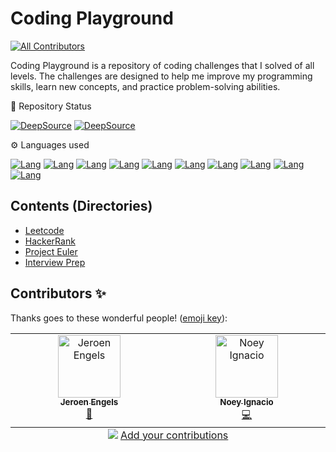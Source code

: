 # Coding Playground
<!-- ALL-CONTRIBUTORS-BADGE:START - Do not remove or modify this section -->
[![All Contributors](https://img.shields.io/badge/all_contributors-2-orange.svg?style=flat-square)](#contributors-)
<!-- ALL-CONTRIBUTORS-BADGE:END -->

Coding Playground is a repository of coding challenges that I solved of all levels. The challenges are designed to help me improve my programming skills, learn new concepts, and practice problem-solving abilities.

📛 Repository Status

[![DeepSource](https://app.deepsource.com/gh/noeyislearning/playground.svg/?label=active+issues&show_trend=true&token=b_2fm-2jBp6GdOBBK2k98oVL)](https://app.deepsource.com/gh/noeyislearning/playground/)
[![DeepSource](https://app.deepsource.com/gh/noeyislearning/playground.svg/?label=resolved+issues&show_trend=true&token=b_2fm-2jBp6GdOBBK2k98oVL)](https://app.deepsource.com/gh/noeyislearning/playground/)

⚙️ Languages used

[![Lang](https://img.shields.io/badge/Python-7420EB?style=flat-square&logo=Python&logoColor=E4E715)](/)
[![Lang](https://img.shields.io/badge/JavaScript-7420EB?style=flat-square&logo=JavaScript&logoColor=E4E715)](/)
[![Lang](https://img.shields.io/badge/TypeScript-7420EB?style=flat-square&logo=TypeScript&logoColor=E4E715)](/)
[![Lang](https://img.shields.io/badge/MySQL-7420EB?style=flat-square&logo=mysql&logoColor=E4E715)](/)
[![Lang](https://img.shields.io/badge/PostgreSQL-7420EB?style=flat-square&logo=postgresql&logoColor=E4E715)](/)
[![Lang](https://img.shields.io/badge/CPP-7420EB?style=flat-square&logo=c%2B%2B&logoColor=E4E715)](/)
[![Lang](https://img.shields.io/badge/Java-7420EB?style=flat-square&logo=openjdk&logoColor=E4E715)](/)
[![Lang](https://img.shields.io/badge/CS-7420EB?style=flat-square&logo=csharp&logoColor=E4E715)](/)
[![Lang](https://img.shields.io/badge/C-7420EB?style=flat-square&logo=c&logoColor=E4E715)](/)
[![Lang](https://img.shields.io/badge/Go-7420EB?style=flat-square&logo=go&logoColor=E4E715)](/)

## Contents (Directories)

- [Leetcode](https://github.com/noeyislearning/coding-playground/tree/main/leetcode)
- [HackerRank](https://github.com/noeyislearning/coding-playground/tree/main/hackerrank)
- [Project Euler](https://github.com/noeyislearning/coding-playground/tree/main/project-euler)
- [Interview Prep](https://github.com/noeyislearning/coding-playground/tree/main/interview-prep)

## Contributors ✨

Thanks goes to these wonderful people! ([emoji key](https://allcontributors.org/docs/en/emoji-key)):

<!-- ALL-CONTRIBUTORS-LIST:START - Do not remove or modify this section -->
<!-- prettier-ignore-start -->
<!-- markdownlint-disable -->
<table>
  <tbody>
    <tr>
      <td align="center" valign="top" width="14.28%"><a href="https://jfmengels.net/"><img src="https://avatars.githubusercontent.com/u/3869412?v=4?s=100" width="100px;" alt="Jeroen Engels"/><br /><sub><b>Jeroen Engels</b></sub></a><br /><a href="https://github.com/Francis Ignacio/./commits?author=jfmengels" title="Documentation">📖</a></td>
      <td align="center" valign="top" width="14.28%"><a href="https://github.com/noeyislearning"><img src="https://avatars.githubusercontent.com/u/132775768?v=4?s=100" width="100px;" alt="Noey Ignacio"/><br /><sub><b>Noey Ignacio</b></sub></a><br /><a href="https://github.com/Francis Ignacio/./commits?author=noeyislearning" title="Code">💻</a></td>
    </tr>
  </tbody>
  <tfoot>
    <tr>
      <td align="center" size="13px" colspan="7">
        <img src="https://raw.githubusercontent.com/all-contributors/all-contributors-cli/1b8533af435da9854653492b1327a23a4dbd0a10/assets/logo-small.svg">
          <a href="https://all-contributors.js.org/docs/en/bot/usage">Add your contributions</a>
        </img>
      </td>
    </tr>
  </tfoot>
</table>

<!-- markdownlint-restore -->
<!-- prettier-ignore-end -->

<!-- ALL-CONTRIBUTORS-LIST:END -->
